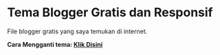 # Tema Blogger Gratis dan Responsif

<p>File blogger gratis yang saya temukan di internet.</p>

<p><b>Cara Mengganti tema: <a href="https://asahskil1pembuatanblog.blogspot.com/2023/10/pertemuan-3-mengganti-tema-dan-template.html">Klik Disini </a></b></p>
